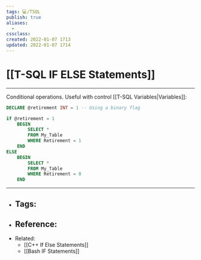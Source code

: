 ```yaml
---
tags: 💻️/TSQL 
publish: true
aliases:
  - 
cssclass: 
created: 2022-01-07 1713
updated: 2022-01-07 1714
---
```


# [[T-SQL IF ELSE Statements]]

---

Conditional operations. Useful with control [[T-SQL Variables|Variables]]:

```sql
DECLARE @retirement INT = 1 -- Using a binary flag

if @retirement = 1
	BEGIN
		SELECT *
		FROM My_Table
		WHERE Retirement = 1
	END
ELSE
	BEGIN
		SELECT *
		FROM My_Table
		WHERE Retirement = 0
	END
```

---

- Tags: 
	- 
- Reference:
	- 
- Related:
	- [[C++ If Else Statements]]
	- [[Bash IF Statements]]
